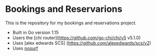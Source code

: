 # Bookings and Reservarions

This is the repository for my bookings and reservations project.

- Built in Go version 1.15 
- Users the [chi router](https://github.com/go-chi/chi/v5 v5.1.0) 
- Uses [alex edwards SCS] (https://github.com/alexedwards/scs/v2)
- Uses [nosurf](https://github.com/justinas/nosurf)